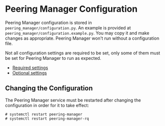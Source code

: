 # Peering Manager Configuration

Peering Manager configuration is stored in `peering_manager/configuration.py`.
An example is provided at `peering_manager/configuration.example.py`. You may
copy it and make changes as appropriate. Peering Manager won't run without a
configuration file.

Not all configuration settings are required to be set, only some of them must
be set for Peering Manager to run as expected.

* [Required settings](required-settings.md)
* [Optional settings](optional-settings.md)

## Changing the Configuration

The Peering Manager service must be restarted after changing the configuration
in order for it to take effect:

```no-highlight
# systemctl restart peering-manager
# systemctl restart peering-manager-rq
```
